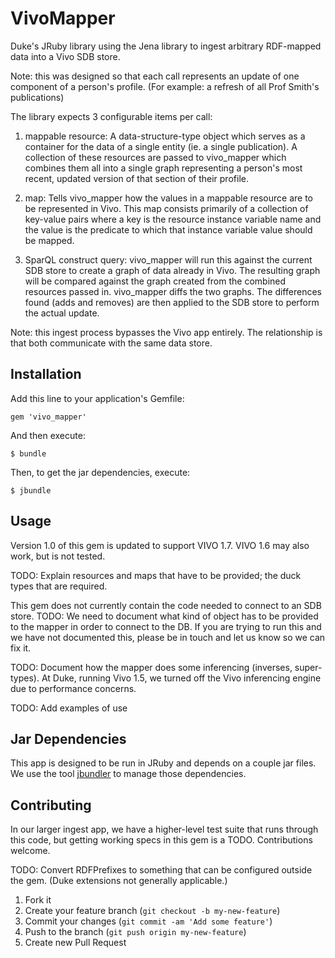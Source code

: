 # VivoMapper

Duke's JRuby library using the Jena library to ingest arbitrary RDF-mapped data
into a Vivo SDB store. 

Note:  this was designed so that each call represents an update of one 
component of a person's profile. (For example: a refresh of all Prof Smith's
publications)

The library expects 3 configurable items per call:

1. mappable resource: A data-structure-type object which serves as a container for 
the data of a single entity (ie. a single publication). A collection of these 
resources are passed to vivo_mapper which combines them all into a single graph
representing a person's most recent, updated version of that section of their profile.

2. map: Tells vivo_mapper how the values in a mappable resource are to be represented 
in Vivo. This map consists primarily of a collection of key-value pairs where a 
key is the resource instance variable name and the value is the predicate to which 
that instance variable value should be mapped.

3. SparQL construct query: vivo_mapper will run this against the current SDB store to 
create a graph of data already in Vivo. The resulting graph will be compared against 
the graph created from the combined resources passed in.  vivo_mapper diffs the two 
graphs. The differences found (adds and removes) are then applied to the SDB 
store to perform the actual update.

Note: this ingest process bypasses the Vivo app entirely. The relationship is that both
communicate with the same data store.

## Installation

Add this line to your application's Gemfile:

    gem 'vivo_mapper'

And then execute:

    $ bundle

Then, to get the jar dependencies, execute:

    $ jbundle

## Usage

Version 1.0 of this gem is updated to support VIVO 1.7. VIVO 1.6 may also work,
but is not tested.

TODO: Explain resources and maps that have to be provided; the duck types that
are required.

This gem does not currently contain the code needed to connect to an SDB store.
TODO: We need to document what kind of object has to be provided to the mapper
in order to connect to the DB. If you are trying to run this and we have not
documented this, please be in touch and let us know so we can fix it.

TODO: Document how the mapper does some inferencing (inverses, super-types). At
Duke, running Vivo 1.5, we turned off the Vivo inferencing engine due to
performance concerns.

TODO: Add examples of use

## Jar Dependencies

This app is designed to be run in JRuby and depends on a couple jar files. We
use the tool [jbundler](https://github.com/mkristian/jbundler) to manage those
dependencies.

## Contributing

In our larger ingest app, we have a higher-level test suite that runs through
this code, but getting working specs in this gem is a TODO. Contributions
welcome.

TODO: Convert RDFPrefixes to something that can be configured outside the gem.
(Duke extensions not generally applicable.)

1. Fork it
2. Create your feature branch (`git checkout -b my-new-feature`)
3. Commit your changes (`git commit -am 'Add some feature'`)
4. Push to the branch (`git push origin my-new-feature`)
5. Create new Pull Request

